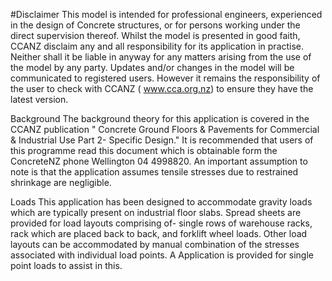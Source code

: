 #Disclaimer
This model is intended for professional engineers, experienced in the design of Concrete structures, or for persons working under  the direct supervision thereof.  Whilst the model is presented in good faith, CCANZ disclaim any and all responsibility for its application in practise.  Neither shall it be liable in anyway for any matters arising from the use of the model by any party.  Updates and/or changes in the model will be communicated to registered users.  However it remains the responsibility of the user to check with CCANZ ( www.cca.org.nz) to ensure they have the latest version.



Background
The background theory for this application is covered in the CCANZ publication " Concrete Ground Floors & Pavements for Commercial & Industrial Use Part 2- Specific Design."  It is recommended that users of this programme read this document which is obtainable form the ConcreteNZ phone Wellington 04 4998820.  An important assumption to note is that the application assumes tensile stresses due to restrained shrinkage are negligible. 


Loads
This application has been designed to accommodate gravity loads which are typically present on industrial floor slabs.  Spread sheets are provided for load layouts comprising of- single rows of warehouse racks, rack which are placed back to back,  and forklift wheel loads.  Other load layouts can be accommodated by manual combination of the stresses associated with individual load points. A Application is provided for single point loads to assist in this. 
